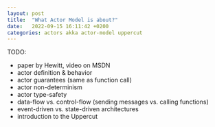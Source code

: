 ```yaml
---
layout: post
title:  "What Actor Model is about?"
date:   2022-09-15 16:11:42 +0200
categories: actors akka actor-model uppercut
---
```


TODO:
- paper by Hewitt, video on MSDN
- actor definition & behavior
- actor guarantees (same as function call)
- actor non-determinism
- actor type-safety
- data-flow vs. control-flow (sending messages vs. calling functions)
- event-driven vs. state-driven architectures
- introduction to the Uppercut
